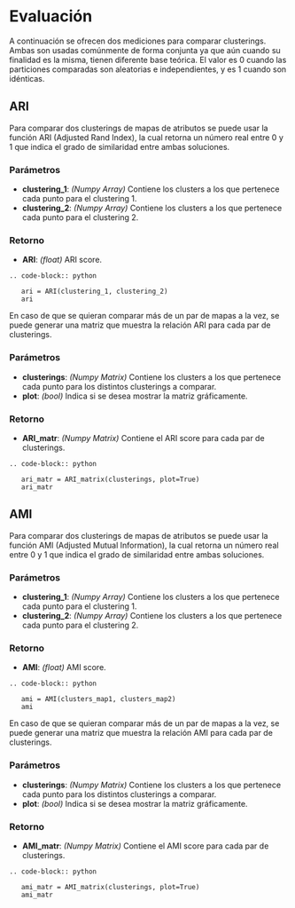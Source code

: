 Evaluación
===========

A continuación se ofrecen dos mediciones para comparar clusterings. Ambas son usadas comúnmente de forma conjunta ya que aún cuando su finalidad es la misma, tienen diferente base teórica. El valor es 0 cuando las particiones comparadas son aleatorias e independientes, y es 1 cuando son idénticas.

ARI
------------

Para comparar dos clusterings de mapas de atributos se puede usar la función ARI (Adjusted Rand Index), la cual retorna un número real entre 0 y 1 que indica el grado de similaridad entre ambas soluciones.

### Parámetros

- **clustering_1**: *(Numpy Array)* Contiene los clusters a los que pertenece cada punto para el clustering 1.
- **clustering_2**: *(Numpy Array)* Contiene los clusters a los que pertenece cada punto para el clustering 2.

### Retorno

- **ARI**: *(float)* ARI score.

```{eval-rst}
.. code-block:: python

   ari = ARI(clustering_1, clustering_2)
   ari
```

En caso de que se quieran comparar más de un par de mapas a la vez, se puede generar una matriz que muestra la relación ARI para cada par de clusterings.

### Parámetros

- **clusterings**: *(Numpy Matrix)* Contiene los clusters a los que pertenece cada punto para los distintos clusterings a comparar.
- **plot**: *(bool)* Indica si se desea mostrar la matriz gráficamente.

### Retorno

- **ARI_matr**: *(Numpy Matrix)* Contiene el ARI score para cada par de clusterings.

```{eval-rst}
.. code-block:: python

   ari_matr = ARI_matrix(clusterings, plot=True)
   ari_matr
```


AMI
------------

Para comparar dos clusterings de mapas de atributos se puede usar la función AMI (Adjusted Mutual Information), la cual retorna un número real entre 0 y 1 que indica el grado de similaridad entre ambas soluciones.

### Parámetros

- **clustering_1**: *(Numpy Array)* Contiene los clusters a los que pertenece cada punto para el clustering 1.
- **clustering_2**: *(Numpy Array)* Contiene los clusters a los que pertenece cada punto para el clustering 2.

### Retorno

- **AMI**: *(float)* AMI score.

```{eval-rst}
.. code-block:: python

   ami = AMI(clusters_map1, clusters_map2)
   ami
```

En caso de que se quieran comparar más de un par de mapas a la vez, se puede generar una matriz que muestra la relación AMI para cada par de clusterings.

### Parámetros

- **clusterings**: *(Numpy Matrix)* Contiene los clusters a los que pertenece cada punto para los distintos clusterings a comparar.
- **plot**: *(bool)* Indica si se desea mostrar la matriz gráficamente.

### Retorno

- **AMI_matr**: *(Numpy Matrix)* Contiene el AMI score para cada par de clusterings.

```{eval-rst}
.. code-block:: python

   ami_matr = AMI_matrix(clusterings, plot=True)
   ami_matr
```